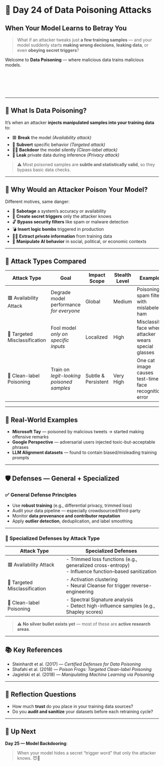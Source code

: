 # 🧵 Day 24 of Data Poisoning Attacks

## When Your Model Learns to Betray You

> What if an attacker tweaks just **a few training samples** — and your model suddenly starts **making wrong decisions**, **leaking data**, or even **obeying secret triggers**?

Welcome to **Data Poisoning** — where malicious data trains malicious models.

<div><figure><img src="images/day24-1-poster.png" alt=""><figcaption></figcaption></figure> <figure><img src="images/day24-2-poster.png" alt=""><figcaption></figcaption></figure> <figure><img src="images/day24-3-poster.png" alt=""><figcaption></figcaption></figure> <figure><img src="images/day24-4-poster.png" alt=""><figcaption></figcaption></figure> <figure><img src="images/day24-5-poster.png" alt=""><figcaption></figcaption></figure><figure><img src="images/day24-6-poster.png" alt=""><figcaption></figcaption></figure></div>

---

## 🧠 What Is Data Poisoning?

It’s when an attacker **injects manipulated samples into your training data** to:

- 🟥 **Break** the model *(Availability attack)*
- 🎯 **Subvert** specific behavior *(Targeted attack)*
- 🕵️‍♂️ **Backdoor** the model silently *(Clean-label attack)*
- 🧩 **Leak** private data during inference *(Privacy attack)*

> ⚠️ Most poisoned samples are **subtle and statistically valid**, so they bypass basic data checks.

---

## 🎯 Why Would an Attacker Poison Your Model?

Different motives, same danger:

- 🔨 **Sabotage** a system’s accuracy or availability  
- 🧬 **Create secret triggers** only the attacker knows  
- 🔓 **Bypass security filters** like spam or malware detection  
- 💣 **Insert logic bombs** triggered in production  
- 🕵️‍♀️ **Extract private information** from training data  
- 🧠 **Manipulate AI behavior** in social, political, or economic contexts  

---

## 🔬 Attack Types Compared

| Attack Type                   | Goal                                   | Impact Scope | Stealth Level | Example                                                 |
|------------------------------|----------------------------------------|--------------|----------------|---------------------------------------------------------|
| 🟥 Availability Attack        | Degrade model performance *for everyone* | Global       | Medium         | Poisoning spam filter with mislabeled ham               |
| 🎯 Targeted Misclassification | Fool model *only on specific inputs*   | Localized    | High           | Misclassify face when attacker wears special glasses    |
| 🧪 Clean-label Poisoning      | Train on *legit-looking poisoned samples* | Subtle & Persistent | Very High | One cat image causes test-time face recognition error   |

---

## 🧪 Real-World Examples

- **Microsoft Tay** — poisoned by malicious tweets → started making offensive remarks  
- **Google Perspective** — adversarial users injected toxic-but-acceptable phrases  
- **LLM Alignment datasets** — found to contain biased/misleading training prompts  

---

## 🛡️ Defenses — General + Specialized

### ✅ General Defense Principles

- Use **robust training** (e.g., differential privacy, trimmed loss)  
- Audit your data pipeline — especially crowdsourced/third-party  
- Monitor **data provenance and contributor reputation**  
- Apply **outlier detection**, deduplication, and label smoothing  

---

### 🔬 Specialized Defenses by Attack Type

| Attack Type                   | Specialized Defenses                                                                 |
|------------------------------|---------------------------------------------------------------------------------------|
| 🟥 Availability Attack        | - Trimmed loss functions (e.g., generalized cross-entropy) <br> - Influence function–based sanitization |
| 🎯 Targeted Misclassification | - Activation clustering <br> - Neural Cleanse for trigger reverse-engineering         |
| 🧪 Clean-label Poisoning      | - Spectral Signature analysis <br> - Detect high-influence samples (e.g., Shapley scores) |

> ⚠️ **No silver bullet exists yet** — most of these are **active research areas**.

---

## 📚 Key References

- Steinhardt et al. (2017) — *Certified Defenses for Data Poisoning*  
- Shafahi et al. (2018) — *Poison Frogs: Targeted Clean-label Poisoning*  
- Jagielski et al. (2018) — *Manipulating Machine Learning via Poisoning*  

---

## 💬 Reflection Questions

- How much **trust** do you place in your training data sources?  
- Do you **audit and sanitize** your datasets before each retraining cycle?

---

## 📅 Up Next

**Day 25 — Model Backdooring**:  
> When your model hides a secret “trigger word” that only the attacker knows. 😈🧠
